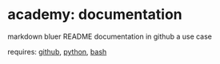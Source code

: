 # academy: documentation

markdown
bluer README
documentation in github
a use case

requires: [github](./github.md), [python](./python.md), [bash](./bash.md)
